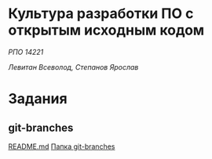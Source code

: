 # Культура разработки ПО с открытым исходным кодом
_РПО 14221_

_Левитан Всеволод, Степанов Ярослав_

# Задания
## git-branches
[README.md](./git-branches/README.md)
[Папка git-branches](./git-branches/)